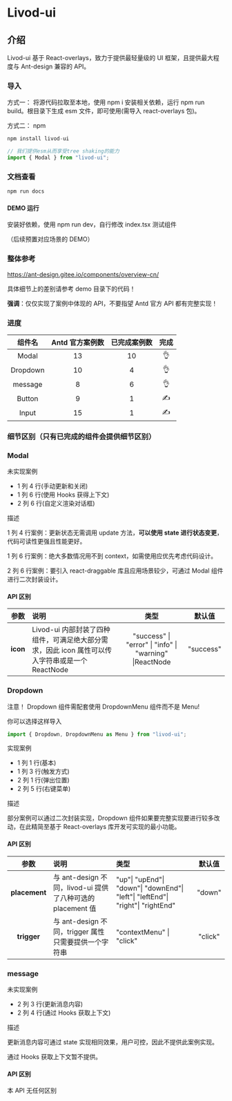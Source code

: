 # Livod-ui

## 介绍

Livod-ui 基于 React-overlays，致力于提供最轻量级的 UI 框架，且提供最大程度与 Ant-design 兼容的 API。

### 导入

方式一： 将源代码拉取至本地，使用 npm i 安装相关依赖，运行 npm run build。根目录下生成 esm 文件，即可使用(需导入 react-overlays 包)。

方式二： npm

```js
npm install livod-ui
```

```js
// 我们提供esm从而享受tree shaking的能力
import { Modal } from "livod-ui";
```

### 文档查看

```js
npm run docs
```

#### DEMO 运行

安装好依赖，使用 npm run dev，自行修改 index.tsx 测试组件

（后续预置对应场景的 DEMO）

### 整体参考

https://ant-design.gitee.io/components/overview-cn/

具体细节上的差别请参考 demo 目录下的代码！

**强调**：仅仅实现了案例中体现的 API，不要指望 Antd 官方 API 都有完整实现！

### 进度

|  组件名  | Antd 官方案例数 | 已完成案例数 | 完成 |
| :------: | :-------------: | :----------: | :--: |
|  Modal   |       13        |      10      |  👌  |
| Dropdown |       10        |      4       |  👌  |
| message  |        8        |      6       |  👌  |
|  Button  |        9        |      1       |  ✍️  |
|  Input   |       15        |      1       |  ✍️  |

### 细节区别（只有已完成的组件会提供细节区别）

### Modal

未实现案例

- 1 列 4 行(手动更新和关闭)
- 1 列 6 行(使用 Hooks 获得上下文)
- 2 列 6 行(自定义渲染对话框)

描述

1 列 4 行案例：更新状态无需调用 update 方法，**可以使用 state 进行状态变更**，代码可读性更强且性能更好。

1 列 6 行案例：绝大多数情况用不到 context，如需使用应优先考虑代码设计。

2 列 6 行案例：要引入 react-draggable 库且应用场景较少，可通过 Modal 组件进行二次封装设计。

#### API 区别

|   参数   | 说明                                                                                            |                          类型                           |  默认值   |
| :------: | :---------------------------------------------------------------------------------------------- | :-----------------------------------------------------: | :-------: |
| **icon** | Livod-ui 内部封装了四种组件，可满足绝大部分需求，因此 icon 属性可以传入字符串或是一个 ReactNode | "success" \| "error" \| "info" \| "warning" \|ReactNode | "success" |

### Dropdown

注意！ Dropdown 组件需配套使用 DropdownMenu 组件而不是 Menu!

你可以选择这样导入

```js
import { Dropdown, DropdownMenu as Menu } from "livod-ui";
```

实现案例

- 1 列 1 行(基本)
- 1 列 3 行(触发方式)
- 2 列 1 行(弹出位置)
- 2 列 5 行(右键菜单)

描述

部分案例可以通过二次封装实现，Dropdown 组件如果要完整实现要进行较多改动，在此精简至基于 React-overlays 库开发可实现的最小功能。

#### API 区别

|     参数      | 说明                                                       | 类型                                                                            | 默认值  |
| :-----------: | :--------------------------------------------------------- | :------------------------------------------------------------------------------ | :-----: |
| **placement** | 与 ant-design 不同，livod-ui 提供了八种可选的 placement 值 | "up"\| "upEnd"\| "down"\| "downEnd"\| "left"\| "leftEnd"\| "right"\| "rightEnd" | "down"  |
|  **trigger**  | 与 ant-design 不同，trigger 属性只需要提供一个字符串       | "contextMenu" \| "click"                                                        | "click" |

### message

未实现案例

- 2 列 3 行(更新消息内容)
- 2 列 4 行(通过 Hooks 获取上下文)

描述

更新消息内容可通过 state 实现相同效果，用户可控，因此不提供此案例实现。

通过 Hooks 获取上下文暂不提供。

#### API 区别

本 API 无任何区别
